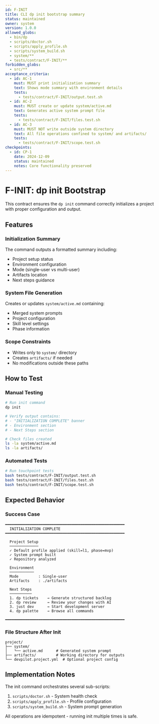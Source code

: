 ```yaml
---
id: F-INIT
title: CLI dp init bootstrap summary
status: maintained
owner: system
version: 1.0.0
allowed_globs:
  - bin/dp
  - scripts/doctor.sh
  - scripts/apply_profile.sh
  - scripts/system_build.sh
  - system/**
  - tests/contract/F-INIT/**
forbidden_globs:
  - src/**
acceptance_criteria:
  - id: AC-1
    must: MUST print initialization summary
    text: Shows mode summary with environment details
    tests:
      - tests/contract/F-INIT/output.test.sh
  - id: AC-2
    must: MUST create or update system/active.md
    text: Generates active system prompt file
    tests:
      - tests/contract/F-INIT/files.test.sh
  - id: AC-3
    must: MUST NOT write outside system directory
    text: All file operations confined to system/ and artifacts/
    tests:
      - tests/contract/F-INIT/scope.test.sh
checkpoints:
  - id: CP-1
    date: 2024-12-09
    status: maintained
    notes: Core functionality preserved
---
```


# F-INIT: dp init Bootstrap

This contract ensures the `dp init` command correctly initializes a project with proper configuration and output.

## Features

### Initialization Summary
The command outputs a formatted summary including:
- Project setup status
- Environment configuration
- Mode (single-user vs multi-user)
- Artifacts location
- Next steps guidance

### System File Generation
Creates or updates `system/active.md` containing:
- Merged system prompts
- Project configuration
- Skill level settings
- Phase information

### Scope Constraints
- Writes only to `system/` directory
- Creates `artifacts/` if needed
- No modifications outside these paths

## How to Test

### Manual Testing
```bash
# Run init command
dp init

# Verify output contains:
# - "INITIALIZATION COMPLETE" banner
# - Environment section
# - Next Steps section

# Check files created
ls -la system/active.md
ls -la artifacts/
```

### Automated Tests
```bash
# Run touchpoint tests
bash tests/contract/F-INIT/output.test.sh
bash tests/contract/F-INIT/files.test.sh
bash tests/contract/F-INIT/scope.test.sh
```

## Expected Behavior

### Success Case
```
━━━━━━━━━━━━━━━━━━━━━━━━━━━━━━━━━━━━━━━━━━━━━━━━━━━━━━
  INITIALIZATION COMPLETE
━━━━━━━━━━━━━━━━━━━━━━━━━━━━━━━━━━━━━━━━━━━━━━━━━━━━━━

  Project Setup
  ─────────────
  ✓ Default profile applied (skill=l1, phase=mvp)
  ✓ System prompt built
  ✓ Repository analyzed

  Environment
  ───────────
  Mode         : Single-user
  Artifacts    : ./artifacts

  Next Steps
  ──────────
  1. dp tickets    → Generate structured backlog
  2. dp review     → Review your changes with AI
  3. just dev      → Start development server
  4. dp palette    → Browse all commands

━━━━━━━━━━━━━━━━━━━━━━━━━━━━━━━━━━━━━━━━━━━━━━━━━━━━━━
```

### File Structure After Init
```
project/
├── system/
│   └── active.md      # Generated system prompt
├── artifacts/         # Working directory for outputs
└── devpilot.project.yml  # Optional project config
```

## Implementation Notes

The init command orchestrates several sub-scripts:
1. `scripts/doctor.sh` - System health check
2. `scripts/apply_profile.sh` - Profile configuration
3. `scripts/system_build.sh` - System prompt generation

All operations are idempotent - running init multiple times is safe.